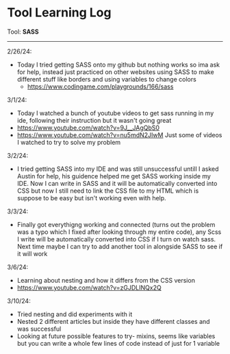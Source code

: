 # Tool Learning Log

Tool: **SASS**

---

2/26/24:
* Today I tried getting SASS onto my github but nothing works so ima ask for help, instead just practiced on other websites using SASS to make different stuff like borders and using variables to change colors
  * https://www.codingame.com/playgrounds/166/sass

3/1/24:
* Today I watched a bunch of youtube videos to get sass running in my ide, following their instruction but it wasn't going great
 *  https://www.youtube.com/watch?v=9J__JAgQbS0
 *  https://www.youtube.com/watch?v=nu5mdN2JIwM
Just some of videos I watched to try to solve my problem

3/2/24:
* I tried getting SASS into my IDE and was still unsuccessful untill I asked Austin for help, his guidence helped me get SASS working inside my IDE. Now I can write in SASS and it will be automatically converted into CSS but now I still need to link the CSS file to my HTML which is suppose to be easy but isn't working even with help.


3/3/24:
* Finally got everythigng working and connected (turns out the problem was a typo which I fixed after looking through my entire code), any Scss I write will be automatically converted into CSS if I turn on watch sass. Next time maybe I can try to add another tool in alongside SASS to see if it will work

3/6/24:
* Learning about nesting and how it differs from the CSS version
* https://www.youtube.com/watch?v=zGJDLINQx2Q

3/10/24:
* Tried nesting and did experiments with it
* Nested 2 different articles but inside they have different classes and was successful
* Looking at future possible features to try- mixins, seems like variables but you can write a whole few lines of code instead of just for 1 variable


<!--
* Links you used today (websites, videos, etc)
* Things you tried, progress you made, etc
* Challenges, a-ha moments, etc
* Questions you still have
* What you're going to try next
-->
